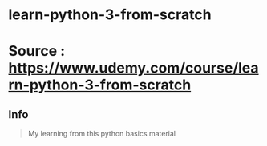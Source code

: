 # learn-python-3-from-scratch

# Source : https://www.udemy.com/course/learn-python-3-from-scratch

## Info

> My learning from this python basics material
